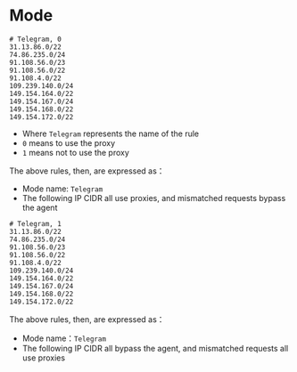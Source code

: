 # Mode
```
# Telegram, 0
31.13.86.0/22
74.86.235.0/24
91.108.56.0/23
91.108.56.0/22
91.108.4.0/22
109.239.140.0/24
149.154.164.0/22
149.154.167.0/24
149.154.168.0/22
149.154.172.0/22
```
- Where `Telegram` represents the name of the rule
- `0` means to use the proxy
- `1` means not to use the proxy

The above rules, then, are expressed as：
- Mode name: `Telegram`
- The following IP CIDR all use proxies, and mismatched requests bypass the agent

```
# Telegram, 1
31.13.86.0/22
74.86.235.0/24
91.108.56.0/23
91.108.56.0/22
91.108.4.0/22
109.239.140.0/24
149.154.164.0/22
149.154.167.0/24
149.154.168.0/22
149.154.172.0/22
```
The above rules, then, are expressed as：
- Mode name：`Telegram`
- The following IP CIDR all bypass the agent, and mismatched requests all use proxies